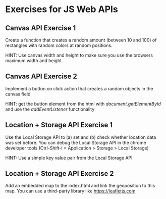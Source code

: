 # Exercises for JS Web APIs

## Canvas API Exercise 1
Create a function that creates a random amount (between 10 and 100) of
rectangles with random colors at random positions.

HINT: Use canvas width and height to make sure you use the browsers maximum
width and height

## Canvas API Exercise 2
Implement a button on click action that creates a random objects in the canvas field

HINT: get the button element from the html with _document.getElementById_ and
use the _addEventListener_ functionality

## Location + Storage API Exercise 1
Use the Local Storage API to (a) set and (b) check whether location data was
set before. You can debug the Local Storage API in the chrome developer tools
(Ctrl-Shift-I > Application > Storage > Local Storage)

HINT: Use a simple key value pair from the Local Storage API

## Location + Storage API Exercise 2
Add an embedded map to the index.html and link the geoposition 
to this map. You can use a third-party library like https://leafletjs.com
